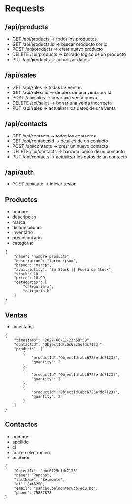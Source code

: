 # Requests

## /api/products

  - GET /api/products -> todos los productos
  - GET /api/products:id -> buscar producto por id
  - POST /api/products -> crear nuevo producto
  - DELETE /api/products -> borrado logico de un producto
  - PUT /api/products -> actualizar datos

## /api/sales

  - GET /api/sales -> todas las ventas
  - GET /api/sales/:id -> detalles de una venta por id
  - POST /api/sales -> crear una venta nueva
  - DELETE /api/sales -> borrar una venta incorrecta
  - PUT /api/sales -> actualizar los datos de una venta

## /api/contacts

  - GET /api/contacts -> todos los contactos
  - GET /api/contacts:id -> detalles de un contacto
  - POST /api/contacts -> crear un nuevo contacto
  - DELETE /api/contacts -> borrado logico de un contacto
  - PUT /api/contacts -> actualizar los datos de un contacto

## /api/auth

  - POST /api/auth -> iniciar sesion

## Productos

  - nombre
  - descripcion
  - marca
  - disponibilidad
  - inventario
  - precio unitario
  - categorias

```
{
    "name": "nombre producto",
    "description": "lorem ipsum",
    "brand": "marca",
    "availability": "En Stock || Fuera de Stock",
    "stock": 10,
    "price": 10.99,
    "categories": [
        "categoria-a",
        "categoria-b"
    ]
}
```

## Ventas

  - timestamp

```
{
    "timestamp": "2022-06-12-23:59:59"
    "contactId": "ObjectId(abc6725efdc7123)",
    "products": [
        {
            "productId":"ObjectId(abc6725efdc7123)",
            "quantity": 2
        },
        {
            "productId":"ObjectId(abc6725efdc7123)",
            "quantity": 2
        },
        {
            "productId":"ObjectId(abc6725efdc7123)",
            "quantity": 2
        }
    ]
}
```

## Contactos

  - nombre
  - apellido
  - ci
  - correo electronico
  - telefono

```
{
    "ObjectId": "abc6725efdc7123"
    "name": "Pancho",
    "lastName": "Belmonte",
    "ci": 8463250,
    "email": "pancho.belmonte@ucb.edu.bo",
    "phone": 75887878
}
```

 